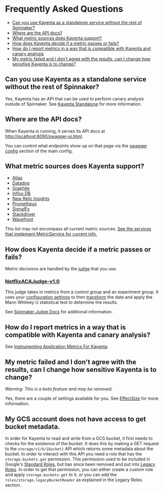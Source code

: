 # Frequently Asked Questions

- [Can you use Kayenta as a standalone service without the rest of Spinnaker?](#can-you-use-kayenta-as-a-standalone-service-with-out-the-rest-of-spinnaker)
- [Where are the API docs?](#where-are-the-api-docs)
- [What metric sources does Kayenta support?](#what-metric-sources-does-kayenta-support)
- [How does Kayenta decide if a metric passes or fails?](#how-does-kayenta-decide-if-a-metric-passes-or-fails)
- [How do I report metrics in a way that is compatible with Kayenta and canary analysis](#how-do-i-report-metrics-in-a-way-that-is-compatible-with-kayenta-and-canary-analysis)
- [My metric failed and I don't agree with the results, can I change how sensitive Kayenta is to change?](#my-metric-failed-and-i-dont-agree-with-the-results-can-i-change-how-sensitive-kayenta-is-to-change)

## Can you use Kayenta as a standalone service without the rest of Spinnaker?

Yes, Kayenta has an API that can be used to perform canary analysis outside of Spinnaker.
See [Kayenta Standalone](./kayenta-standalone.md) for more information.

## Where are the API docs?

When Kayenta is running, it serves its API docs at [http://localhost:8090/swagger-ui.html](http://localhost:8090/swagger-ui.html).

You can control what endpoints show up on that page via the [swagger config](../kayenta-web/config/kayenta.yml) section of the main config.
<!-- TODO explain how this is controlled in the yaml. -->
<!-- TODO add a cheat link to a generated yaml and add my postman collection. -->

## What metric sources does Kayenta support?

- [Atlas](https://github.com/spinnaker/kayenta/tree/master/kayenta-atlas)
- [Datadog](https://github.com/spinnaker/kayenta/tree/master/kayenta-datadog)
- [Graphite](https://github.com/spinnaker/kayenta/tree/master/kayenta-graphite)
- [Influx DB](https://github.com/spinnaker/kayenta/tree/master/kayenta-influxdb)
- [New Relic Insights](https://github.com/spinnaker/kayenta/blob/master/kayenta-newrelic-insights/README.md)
- [Prometheus](https://github.com/spinnaker/kayenta/tree/master/kayenta-prometheus)
- [SignalFx](https://github.com/spinnaker/kayenta/blob/master/kayenta-signalfx/README.md)
- [Stackdriver](https://github.com/spinnaker/kayenta/tree/master/kayenta-stackdriver)
- [Wavefront](https://github.com/spinnaker/kayenta/tree/master/kayenta-wavefront)

This list may not encompass all current metric sources. [See the services that implement MetricService for current info.](https://github.com/spinnaker/kayenta/search?q=%22implements+MetricsService%22&unscoped_q=%22implements+MetricsService%22)

## How does Kayenta decide if a metric passes or fails?

Metric decisions are handled by the [judge](./canary-config.md#canary-judge-config) that you use.

### [NetflixACAJudge-v1.0](https://github.com/spinnaker/kayenta/blob/master/kayenta-judge/src/main/scala/com/netflix/kayenta/judge/NetflixACAJudge.scala)

This judge takes in metrics from a control group and an experiment group. It uses your [configuration settings](./canary-config.md#canary-analysis-configuration) to then [transform](https://github.com/spinnaker/kayenta/blob/master/kayenta-judge/src/main/scala/com/netflix/kayenta/judge/preprocessing/Transforms.scala) the data and apply the Mann Whitney U statistical test to determine the results.

See [Spinnaker Judge Docs](https://www.spinnaker.io/guides/user/canary/judge/) for additional information.

## How do I report metrics in a way that is compatible with Kayenta and canary analysis?

See [Instrumenting Application Metrics For Kayenta](./instrumenting-application-metrics-for-kayenta.md).

## My metric failed and I don't agree with the results, can I change how sensitive Kayenta is to change?

_Warning: This is a beta feature and may be removed._

Yes, there are a couple of settings available for you.
See [EffectSize](./canary-config.md#effect-size) for more information.

## My GCS account does not have access to get bucket metadata.

In order for Kayenta to read and write from a GCS bucket, it first needs to checks for the existence of the bucket. It does this by making a GET request to the `storage/v1/b/{bucket}` API which returns some metadata about the bucket. In order to interact with this API you need a role that has the `storage.buckets.get` permission. This permission used to be included in Google's [Standard Roles](https://cloud.google.com/storage/docs/access-control/iam-roles), but has since been removed and put into [Legacy Roles](https://cloud.google.com/storage/docs/access-control/iam-roles#legacy-roles). In order to get that permission, you can either create a custom role and apply `storage.buckets.get` to it, or you can add the `roles/storage.legacyBucketReader` as explained in the Legacy Roles section.